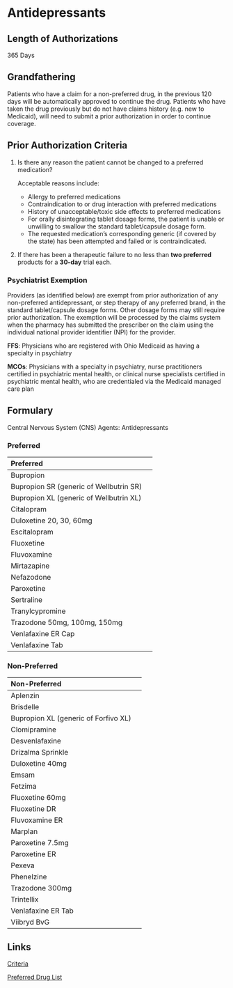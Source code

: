 # Antidepressants

## Length of Authorizations

365 Days

## Grandfathering

Patients who have a claim for a non-preferred drug, in the previous 120 days will be automatically approved to continue the drug. Patients who have taken the drug previously but do not have claims history (e.g. new to Medicaid), will need to submit a prior authorization in order to continue coverage.

## Prior Authorization Criteria

1.  Is there any reason the patient cannot be changed to a preferred medication?

    Acceptable reasons include:

    -   Allergy to preferred medications
    -   Contraindication to or drug interaction with preferred medications
    -   History of unacceptable/toxic side effects to preferred medications
    -   For orally disintegrating tablet dosage forms, the patient is unable or unwilling to swallow the standard tablet/capsule dosage form.
    -   The requested medication’s corresponding generic (if covered by the state) has been attempted and failed or is contraindicated.
2.  If there has been a therapeutic failure to no less than **two preferred** products for a **30-day** trial each.

### Psychiatrist Exemption

Providers (as identified below) are exempt from prior authorization of any non-preferred antidepressant, or step therapy of any preferred brand, in the standard tablet/capsule dosage forms. Other dosage forms may still require prior authorization. The exemption will be processed by the claims system when the pharmacy has submitted the prescriber on the claim using the individual national provider identifier (NPI) for the provider.

**FFS**: Physicians who are registered with Ohio Medicaid as having a specialty in psychiatry

**MCOs**: Physicians with a specialty in psychiatry, nurse practitioners certified in psychiatric mental health, or clinical nurse specialists certified in psychiatric mental health, who are credentialed via the Medicaid managed care plan

## Formulary

Central Nervous System (CNS) Agents: Antidepressants

### Preferred

| Preferred                               |      |
| :-------------------------------------- | ---: |
| Bupropion                               |      |
| Bupropion SR (generic of Wellbutrin SR) |      |
| Bupropion XL (generic of Wellbutrin XL) |      |
| Citalopram                              |      |
| Duloxetine 20, 30, 60mg                 |      |
| Escitalopram                            |      |
| Fluoxetine                              |      |
| Fluvoxamine                             |      |
| Mirtazapine                             |      |
| Nefazodone                              |      |
| Paroxetine                              |      |
| Sertraline                              |      |
| Tranylcypromine                         |      |
| Trazodone 50mg, 100mg, 150mg            |      |
| Venlafaxine ER Cap                      |      |
| Venlafaxine Tab                         |      |

### Non-Preferred

| Non-Preferred                        |      |
| :----------------------------------- | ---: |
| Aplenzin                             |      |
| Brisdelle                            |      |
| Bupropion XL (generic of Forfivo XL) |      |
| Clomipramine                         |      |
| Desvenlafaxine                       |      |
| Drizalma Sprinkle                    |      |
| Duloxetine 40mg                      |      |
| Emsam                                |      |
| Fetzima                              |      |
| Fluoxetine 60mg                      |      |
| Fluoxetine DR                        |      |
| Fluvoxamine ER                       |      |
| Marplan                              |      |
| Paroxetine 7.5mg                     |      |
| Paroxetine ER                        |      |
| Pexeva                               |      |
| Phenelzine                           |      |
| Trazodone 300mg                      |      |
| Trintellix                           |      |
| Venlafaxine ER Tab                   |      |
| Viibryd BvG                          |      |

## Links

[Criteria](https://pharmacy.medicaid.ohio.gov/sites/default/files/20220415_UPDL_Criteria_FINAL_.pdf#page=29)

[Preferred Drug List](https://pharmacy.medicaid.ohio.gov/sites/default/files/20220701_UPDL_FINAL.pdf#page=13)
